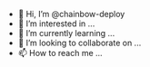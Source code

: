 - 👋 Hi, I’m @chainbow-deploy
- 👀 I’m interested in ...
- 🌱 I’m currently learning ...
- 💞️ I’m looking to collaborate on ...
- 📫 How to reach me ...

<!---
chainbow-deploy/chainbow-deploy is a ✨ special ✨ repository because its `README.md` (this file) appears on your GitHub profile.
You can click the Preview link to take a look at your changes.
--->
